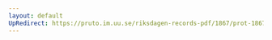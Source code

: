 ```yaml
---
layout: default
UpRedirect: https://pruto.im.uu.se/riksdagen-records-pdf/1867/prot-1867--fk--206/prot-1867--fk--206_014.pdf
---
```

